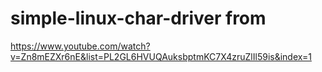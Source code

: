 # simple-linux-char-driver from 
https://www.youtube.com/watch?v=Zn8mEZXr6nE&list=PL2GL6HVUQAuksbptmKC7X4zruZlIl59is&index=1
